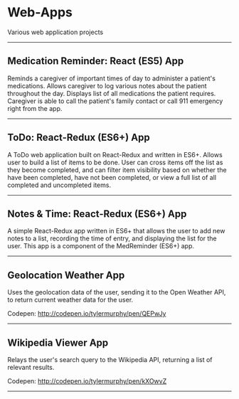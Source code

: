# Web-Apps
Various web application projects

---

## Medication Reminder: React (ES5) App
Reminds a caregiver of important times of day to administer a patient's medications.
Allows caregiver to log various notes about the patient throughout the day.
Displays list of all medications the patient requires.
Caregiver is able to call the patient's family contact or call 911 emergency right from the app.

---

## ToDo: React-Redux (ES6+) App
A ToDo web application built on React-Redux and written in ES6+.
Allows user to build a list of items to be done.
User can cross items off the list as they become completed, and can filter item visibility based on whether the have been completed, have not been completed, or view a full list of all completed and uncompleted items.

---

## Notes & Time: React-Redux (ES6+) App
A simple React-Redux app written in ES6+ that allows the user to add new notes to a list, recording the time of entry, and displaying the list for the user.
This app is a component of the MedReminder (ES6+) app.

---

## Geolocation Weather App
Uses the geolocation data of the user, sending it to the Open Weather API, to return current weather data for the user.

Codepen: http://codepen.io/tylermurphy/pen/QEPwJy

---

## Wikipedia Viewer App
Relays the user's search query to the Wikipedia API, returning a list of relevant results.

Codepen: http://codepen.io/tylermurphy/pen/kXOwvZ

---
